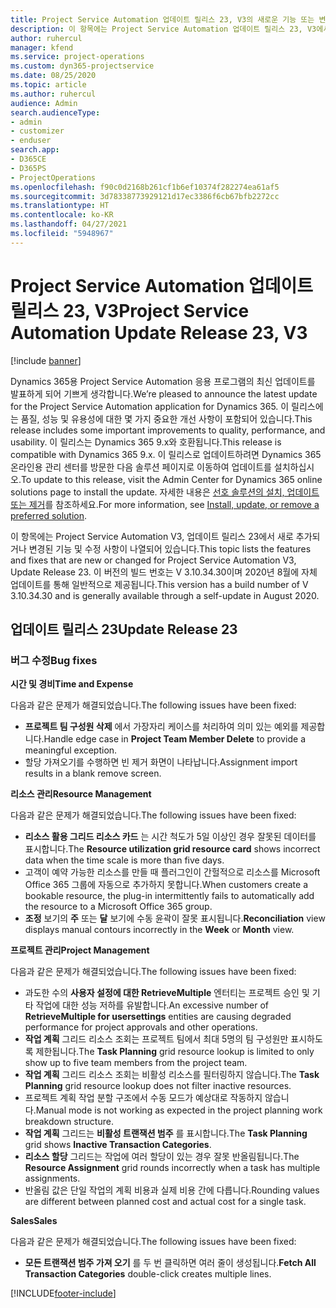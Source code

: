 ```yaml
---
title: Project Service Automation 업데이트 릴리스 23, V3의 새로운 기능 또는 변경된 기능
description: 이 항목에는 Project Service Automation 업데이트 릴리스 23, V3에서 사용할 수 있는 기능 및 수정 사항이 나열되어 있습니다.
author: ruhercul
manager: kfend
ms.service: project-operations
ms.custom: dyn365-projectservice
ms.date: 08/25/2020
ms.topic: article
ms.author: ruhercul
audience: Admin
search.audienceType:
- admin
- customizer
- enduser
search.app:
- D365CE
- D365PS
- ProjectOperations
ms.openlocfilehash: f90c0d2168b261cf1b6ef10374f282274ea61af5
ms.sourcegitcommit: 3d78338773929121d17ec3386f6cb67bfb2272cc
ms.translationtype: HT
ms.contentlocale: ko-KR
ms.lasthandoff: 04/27/2021
ms.locfileid: "5948967"
---
```

# <a name="project-service-automation-update-release-23-v3"></a><span data-ttu-id="79c1c-103">Project Service Automation 업데이트 릴리스 23, V3</span><span class="sxs-lookup"><span data-stu-id="79c1c-103">Project Service Automation Update Release 23, V3</span></span>

[!include [banner](../includes/psa-now-project-operations.md)]

<span data-ttu-id="79c1c-104">Dynamics 365용 Project Service Automation 응용 프로그램의 최신 업데이트를 발표하게 되어 기쁘게 생각합니다.</span><span class="sxs-lookup"><span data-stu-id="79c1c-104">We’re pleased to announce the latest update for the Project Service Automation application for Dynamics 365.</span></span> <span data-ttu-id="79c1c-105">이 릴리스에는 품질, 성능 및 유용성에 대한 몇 가지 중요한 개선 사항이 포함되어 있습니다.</span><span class="sxs-lookup"><span data-stu-id="79c1c-105">This release includes some important improvements to quality, performance, and usability.</span></span> <span data-ttu-id="79c1c-106">이 릴리스는 Dynamics 365 9.x와 호환됩니다.</span><span class="sxs-lookup"><span data-stu-id="79c1c-106">This release is compatible with Dynamics 365 9.x.</span></span> <span data-ttu-id="79c1c-107">이 릴리스로 업데이트하려면 Dynamics 365 온라인용 관리 센터를 방문한 다음 솔루션 페이지로 이동하여 업데이트를 설치하십시오.</span><span class="sxs-lookup"><span data-stu-id="79c1c-107">To update to this release, visit the Admin Center for Dynamics 365 online solutions page to install the update.</span></span> <span data-ttu-id="79c1c-108">자세한 내용은 [선호 솔루션의 설치, 업데이트 또는 제거](/power-platform/admin/install-remove-preferred-solution)를 참조하세요.</span><span class="sxs-lookup"><span data-stu-id="79c1c-108">For more information, see [Install, update, or remove a preferred solution](/power-platform/admin/install-remove-preferred-solution).</span></span>

<span data-ttu-id="79c1c-109">이 항목에는 Project Service Automation V3, 업데이트 릴리스 23에서 새로 추가되거나 변경된 기능 및 수정 사항이 나열되어 있습니다.</span><span class="sxs-lookup"><span data-stu-id="79c1c-109">This topic lists the features and fixes that are new or changed for Project Service Automation V3, Update Release 23.</span></span> <span data-ttu-id="79c1c-110">이 버전의 빌드 번호는 V 3.10.34.30이며 2020년 8월에 자체 업데이트를 통해 일반적으로 제공됩니다.</span><span class="sxs-lookup"><span data-stu-id="79c1c-110">This version has a build number of V 3.10.34.30 and is generally available through a self-update in August 2020.</span></span>

## <a name="update-release-23"></a><span data-ttu-id="79c1c-111">업데이트 릴리스 23</span><span class="sxs-lookup"><span data-stu-id="79c1c-111">Update Release 23</span></span>

### <a name="bug-fixes"></a><span data-ttu-id="79c1c-112">버그 수정</span><span class="sxs-lookup"><span data-stu-id="79c1c-112">Bug fixes</span></span>

<span data-ttu-id="79c1c-113">**시간 및 경비**</span><span class="sxs-lookup"><span data-stu-id="79c1c-113">**Time and Expense**</span></span>

<span data-ttu-id="79c1c-114">다음과 같은 문제가 해결되었습니다.</span><span class="sxs-lookup"><span data-stu-id="79c1c-114">The following issues have been fixed:</span></span>
- <span data-ttu-id="79c1c-115">**프로젝트 팀 구성원 삭제** 에서 가장자리 케이스를 처리하여 의미 있는 예외를 제공합니다.</span><span class="sxs-lookup"><span data-stu-id="79c1c-115">Handle edge case in **Project Team Member Delete** to provide a meaningful exception.</span></span>
- <span data-ttu-id="79c1c-116">할당 가져오기를 수행하면 빈 제거 화면이 나타납니다.</span><span class="sxs-lookup"><span data-stu-id="79c1c-116">Assignment import results in a blank remove screen.</span></span>

<span data-ttu-id="79c1c-117">**리소스 관리**</span><span class="sxs-lookup"><span data-stu-id="79c1c-117">**Resource Management**</span></span>

<span data-ttu-id="79c1c-118">다음과 같은 문제가 해결되었습니다.</span><span class="sxs-lookup"><span data-stu-id="79c1c-118">The following issues have been fixed:</span></span>

- <span data-ttu-id="79c1c-119">**리소스 활용 그리드 리소스 카드** 는 시간 척도가 5일 이상인 경우 잘못된 데이터를 표시합니다.</span><span class="sxs-lookup"><span data-stu-id="79c1c-119">The **Resource utilization grid resource card** shows incorrect data when the time scale is more than five days.</span></span>
- <span data-ttu-id="79c1c-120">고객이 예약 가능한 리소스를 만들 때 플러그인이 간헐적으로 리소스를 Microsoft Office 365 그룹에 자동으로 추가하지 못합니다.</span><span class="sxs-lookup"><span data-stu-id="79c1c-120">When customers create a bookable resource, the plug-in intermittently fails to automatically add the resource to a Microsoft Office 365 group.</span></span>
- <span data-ttu-id="79c1c-121">**조정** 보기의 **주** 또는 **달** 보기에 수동 윤곽이 잘못 표시됩니다.</span><span class="sxs-lookup"><span data-stu-id="79c1c-121">**Reconciliation** view displays manual contours incorrectly in the **Week** or **Month** view.</span></span>

<span data-ttu-id="79c1c-122">**프로젝트 관리**</span><span class="sxs-lookup"><span data-stu-id="79c1c-122">**Project Management**</span></span>

<span data-ttu-id="79c1c-123">다음과 같은 문제가 해결되었습니다.</span><span class="sxs-lookup"><span data-stu-id="79c1c-123">The following issues have been fixed:</span></span>

- <span data-ttu-id="79c1c-124">과도한 수의 **사용자 설정에 대한 RetrieveMultiple** 엔터티는 프로젝트 승인 및 기타 작업에 대한 성능 저하를 유발합니다.</span><span class="sxs-lookup"><span data-stu-id="79c1c-124">An excessive number of **RetrieveMultiple for usersettings** entities are causing degraded performance for project approvals and other operations.</span></span>
- <span data-ttu-id="79c1c-125">**작업 계획** 그리드 리소스 조회는 프로젝트 팀에서 최대 5명의 팀 구성원만 표시하도록 제한됩니다.</span><span class="sxs-lookup"><span data-stu-id="79c1c-125">The **Task Planning** grid resource lookup is limited to only show up to five team members from the project team.</span></span> 
- <span data-ttu-id="79c1c-126">**작업 계획** 그리드 리소스 조회는 비활성 리소스를 필터링하지 않습니다.</span><span class="sxs-lookup"><span data-stu-id="79c1c-126">The **Task Planning** grid resource lookup does not filter inactive resources.</span></span>
- <span data-ttu-id="79c1c-127">프로젝트 계획 작업 분할 구조에서 수동 모드가 예상대로 작동하지 않습니다.</span><span class="sxs-lookup"><span data-stu-id="79c1c-127">Manual mode is not working as expected in the project planning work breakdown structure.</span></span>
- <span data-ttu-id="79c1c-128">**작업 계획** 그리드는 **비활성 트랜잭션 범주** 를 표시합니다.</span><span class="sxs-lookup"><span data-stu-id="79c1c-128">The **Task Planning** grid shows **Inactive Transaction Categories**.</span></span>
- <span data-ttu-id="79c1c-129">**리소스 할당** 그리드는 작업에 여러 할당이 있는 경우 잘못 반올림됩니다.</span><span class="sxs-lookup"><span data-stu-id="79c1c-129">The **Resource Assignment** grid rounds incorrectly when a task has multiple assignments.</span></span>
- <span data-ttu-id="79c1c-130">반올림 값은 단일 작업의 계획 비용과 실제 비용 간에 다릅니다.</span><span class="sxs-lookup"><span data-stu-id="79c1c-130">Rounding values are different between planned cost and actual cost for a single task.</span></span>

<span data-ttu-id="79c1c-131">**Sales**</span><span class="sxs-lookup"><span data-stu-id="79c1c-131">**Sales**</span></span>

<span data-ttu-id="79c1c-132">다음과 같은 문제가 해결되었습니다.</span><span class="sxs-lookup"><span data-stu-id="79c1c-132">The following issues have been fixed:</span></span>

- <span data-ttu-id="79c1c-133">**모든 트랜잭션 범주 가져 오기** 를 두 번 클릭하면 여러 줄이 생성됩니다.</span><span class="sxs-lookup"><span data-stu-id="79c1c-133">**Fetch All Transaction Categories** double-click creates multiple lines.</span></span>


[!INCLUDE[footer-include](../includes/footer-banner.md)]